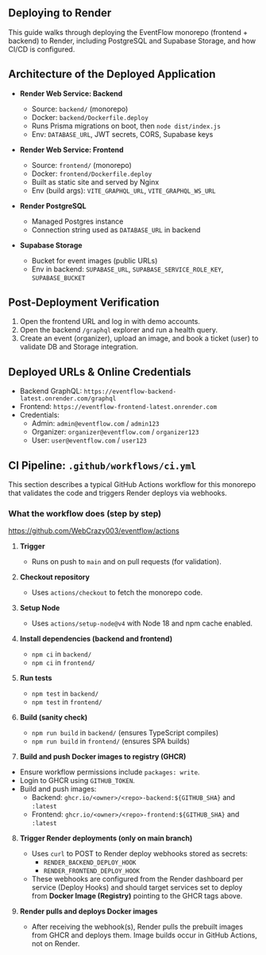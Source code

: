 ## Deploying to Render

This guide walks through deploying the EventFlow monorepo (frontend + backend) to Render, including PostgreSQL and Supabase Storage, and how CI/CD is configured.

## Architecture of the Deployed Application

- **Render Web Service: Backend**

  - Source: `backend/` (monorepo)
  - Docker: `backend/Dockerfile.deploy`
  - Runs Prisma migrations on boot, then `node dist/index.js`
  - Env: `DATABASE_URL`, JWT secrets, CORS, Supabase keys

- **Render Web Service: Frontend**

  - Source: `frontend/` (monorepo)
  - Docker: `frontend/Dockerfile.deploy`
  - Built as static site and served by Nginx
  - Env (build args): `VITE_GRAPHQL_URL`, `VITE_GRAPHQL_WS_URL`

- **Render PostgreSQL**

  - Managed Postgres instance
  - Connection string used as `DATABASE_URL` in backend

- **Supabase Storage**
  - Bucket for event images (public URLs)
  - Env in backend: `SUPABASE_URL`, `SUPABASE_SERVICE_ROLE_KEY`, `SUPABASE_BUCKET`

## Post‑Deployment Verification

1. Open the frontend URL and log in with demo accounts.
2. Open the backend `/graphql` explorer and run a health query.
3. Create an event (organizer), upload an image, and book a ticket (user) to validate DB and Storage integration.

## Deployed URLs & Online Credentials

- Backend GraphQL: `https://eventflow-backend-latest.onrender.com/graphql`
- Frontend: `https://eventflow-frontend-latest.onrender.com`
- Credentials:
  - Admin: `admin@eventflow.com` / `admin123`
  - Organizer: `organizer@eventflow.com` / `organizer123`
  - User: `user@eventflow.com` / `user123`

## CI Pipeline: `.github/workflows/ci.yml`

This section describes a typical GitHub Actions workflow for this monorepo that validates the code and triggers Render deploys via webhooks.

### What the workflow does (step by step)

https://github.com/WebCrazy003/eventflow/actions

1. **Trigger**

   - Runs on push to `main` and on pull requests (for validation).

2. **Checkout repository**

   - Uses `actions/checkout` to fetch the monorepo code.

3. **Setup Node**

   - Uses `actions/setup-node@v4` with Node 18 and npm cache enabled.

4. **Install dependencies (backend and frontend)**

   - `npm ci` in `backend/`
   - `npm ci` in `frontend/`

5. **Run tests**

   - `npm test` in `backend/`
   - `npm test` in `frontend/`

6. **Build (sanity check)**

   - `npm run build` in `backend/` (ensures TypeScript compiles)
   - `npm run build` in `frontend/` (ensures SPA builds)

7. **Build and push Docker images to registry (GHCR)**

- Ensure workflow permissions include `packages: write`.
- Login to GHCR using `GITHUB_TOKEN`.
- Build and push images:
  - Backend: `ghcr.io/<owner>/<repo>-backend:${GITHUB_SHA}` and `:latest`
  - Frontend: `ghcr.io/<owner>/<repo>-frontend:${GITHUB_SHA}` and `:latest`

8. **Trigger Render deployments (only on main branch)**

   - Uses `curl` to POST to Render deploy webhooks stored as secrets:
     - `RENDER_BACKEND_DEPLOY_HOOK`
     - `RENDER_FRONTEND_DEPLOY_HOOK`
   - These webhooks are configured from the Render dashboard per service (Deploy Hooks) and should target services set to deploy from **Docker Image (Registry)** pointing to the GHCR tags above.

9. **Render pulls and deploys Docker images**
   - After receiving the webhook(s), Render pulls the prebuilt images from GHCR and deploys them. Image builds occur in GitHub Actions, not on Render.
